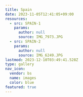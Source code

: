 ```yaml
---
title: Spain
date: 2023-11-05T12:41:05+09:00
resources:
  - src: SPAIN-1
    params:
      author: null
      source: IMG_7973.JPG
  - src: SPAIN-2
    params:
      author: null
      source: IMG_6249.JPG
lastmod: 2023-12-10T03:49:41.528Z
type: gallery
nav_icon:
  vendor: bs
  name: images
  color: blue
featured: true
---
```

